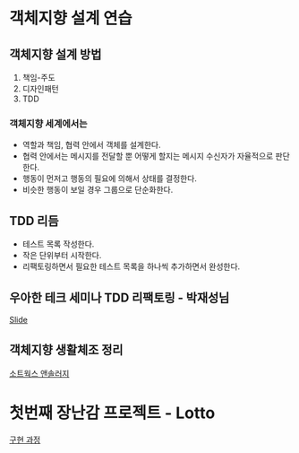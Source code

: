 # 객체지향 설계 연습

## 객체지향 설계 방법
1. 책임-주도 
2. 디자인패턴
3. TDD

### 객체지향 세계에서는
- 역할과 책임, 협력 안에서 객체를 설계한다.
- 협력 안에서는 메시지를 전달할 뿐 어떻게 할지는 메시지 수신자가 자율적으로 판단한다.
- 행동이 먼저고 행동의 필요에 의해서 상태를 결정한다.
- 비슷한 행동이 보일 경우 그룹으로 단순화한다.

## TDD 리듬
- 테스트 목록 작성한다.
- 작은 단위부터 시작한다.
- 리팩토링하면서 필요한 테스트 목록을 하나씩 추가하면서 완성한다.

## 우아한 테크 세미나 TDD 리팩토링 - 박재성님
[Slide](https://www.slideshare.net/OKJSP/okkycon-tdd)

## 객체지향 생활체조 정리
[소트웍스 앤솔러지](https://developerfarm.wordpress.com/2012/02/03/object_calisthenics_summary/)


# 첫번째 장난감 프로젝트 - Lotto
[구현 과정](./docs/lotto/process.md)